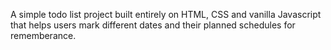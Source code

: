 A simple todo list project built entirely on HTML, CSS and vanilla Javascript that helps users mark different dates and their planned schedules for rememberance. 

